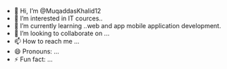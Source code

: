 - 👋 Hi, I’m @MuqaddasKhalid12
- 👀 I’m interested in IT cources..
- 🌱 I’m currently learning ..web and app mobile application development.
- 💞️ I’m looking to collaborate on ...
- 📫 How to reach me ...
- 😄 Pronouns: ...
- ⚡ Fun fact: ...

<!---
MuqaddasKhalid12/MuqaddasKhalid12 is a ✨ special ✨ repository because its `README.md` (this file) appears on your GitHub profile.
You can click the Preview link to take a look at your changes.
--->
